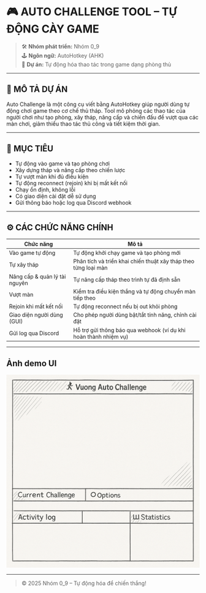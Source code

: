 # 🎮 AUTO CHALLENGE TOOL – TỰ ĐỘNG CÀY GAME

> 🛠 **Nhóm phát triển:** Nhóm 0_9  
> 🕹 **Ngôn ngữ:** AutoHotkey (AHK)  
> 📁 **Dự án:** Tự động hóa thao tác trong game dạng phòng thủ

---

## 📌 MÔ TẢ DỰ ÁN

Auto Challenge là một công cụ viết bằng AutoHotkey giúp người dùng tự động chơi game theo cơ chế thủ tháp. Tool mô phỏng các thao tác của người chơi như tạo phòng, xây tháp, nâng cấp và chiến đấu để vượt qua các màn chơi, giảm thiểu thao tác thủ công và tiết kiệm thời gian.

---

## 🎯 MỤC TIÊU

- Tự động vào game và tạo phòng chơi
- Xây dựng tháp và nâng cấp theo chiến lược
- Tự vượt màn khi đủ điều kiện
- Tự động reconnect (rejoin) khi bị mất kết nối
- Chạy ổn định, không lỗi
- Có giao diện cài đặt dễ sử dụng
- Gửi thông báo hoặc log qua Discord webhook

---

## ⚙️ CÁC CHỨC NĂNG CHÍNH

| Chức năng                         | Mô tả                                                                 |
|----------------------------------|-----------------------------------------------------------------------|
| Vào game tự động                 | Tự động khởi chạy game và tạo phòng mới                              |
| Tự xây tháp                      | Phân tích và triển khai chiến thuật xây tháp theo từng loại màn      |
| Nâng cấp & quản lý tài nguyên    | Tự nâng cấp tháp theo trình tự đã định sẵn                            |
| Vượt màn                         | Kiểm tra điều kiện thắng và tự động chuyển màn tiếp theo             |
| Rejoin khi mất kết nối          | Tự động reconnect nếu bị out khỏi phòng                              |
| Giao diện người dùng (GUI)       | Cho phép người dùng bật/tắt tính năng, chỉnh cài đặt                  |
| Gửi log qua Discord              | Hỗ trợ gửi thông báo qua webhook (ví dụ khi hoàn thành nhiệm vụ)     |

---

## Ảnh demo UI

<img src="Lib/Images/demo.png" width="600" alt="GUI"/>

---
> © 2025 Nhóm 0_9 – Tự động hóa để chiến thắng!